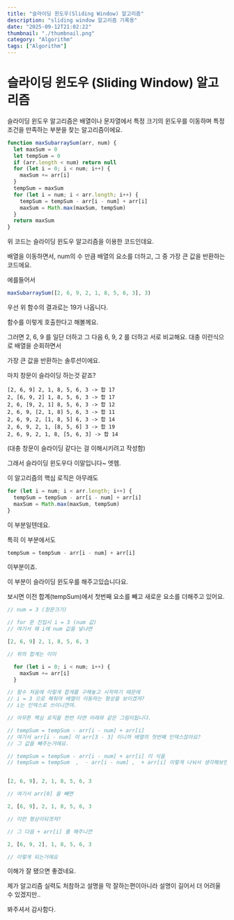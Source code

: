```yaml
---
title: "슬라이딩 윈도우(Sliding Window) 알고리즘"
description: "sliding window 알고리즘 기록용"
date: "2025-09-12T21:02:22"
thumbnail: "./thumbnail.png"
category: "Algorithm"
tags: ["Algorithm"]
---
```


# 슬라이딩 윈도우 (Sliding Window) 알고리즘

슬라이딩 윈도우 알고리즘은 배열이나 문자열에서 특정 크기의 윈도우를 이동하며 특정 조건을 만족하는 부분을 찾는 알고리즘이에요.

```ts
function maxSubarraySum(arr, num) {
  let maxSum = 0
  let tempSum = 0
  if (arr.length < num) return null
  for (let i = 0; i < num; i++) {
    maxSum += arr[i]
  }
  tempSum = maxSum
  for (let i = num; i < arr.length; i++) {
    tempSum = tempSum - arr[i - num] + arr[i]
    maxSum = Math.max(maxSum, tempSum)
  }
  return maxSum
}
```

위 코드는 슬라이딩 윈도우 알고리즘을 이용한 코드인데요.

배열을 이동하면서, num의 수 만큼 배열의 요소를 더하고, 그 중 가장 큰 값을 반환하는 코드에요.

에를들어서

```ts
maxSubarraySum([2, 6, 9, 2, 1, 8, 5, 6, 3], 3)
```

우선 위 함수의 결과로는 19가 나옵니다.

함수를 이렇게 호출한다고 해볼께요.

그러면 2, 6, 9 를 일단 더하고 그 다음 6, 9, 2 를 더하고 서로 비교해요. 대충 이런식으로 배열을 순회하면서

가장 큰 값을 반환하는 솔루션이에요.

마치 창문이 슬라이딩 하는것 같죠?

```
[2, 6, 9] 2, 1, 8, 5, 6, 3 -> 합 17
2, [6, 9, 2] 1, 8, 5, 6, 3 -> 합 17
2, 6, [9, 2, 1] 8, 5, 6, 3 -> 합 12
2, 6, 9, [2, 1, 8] 5, 6, 3 -> 합 11
2, 6, 9, 2, [1, 8, 5] 6, 3 -> 합 14
2, 6, 9, 2, 1, [8, 5, 6] 3 -> 합 19
2, 6, 9, 2, 1, 8, [5, 6, 3] -> 합 14
```

(대충 창문이 슬라이딩 같다는 걸 이해시키려고 작성함)

그래서 슬라이딩 윈도우다 이말입니다~ 엣헴.

이 알고리즘의 핵심 로직은 아무래도

```ts
for (let i = num; i < arr.length; i++) {
  tempSum = tempSum - arr[i - num] + arr[i]
  maxSum = Math.max(maxSum, tempSum)
}
```

이 부분일텐데요.

특히 이 부분에서도

```ts
tempSum = tempSum - arr[i - num] + arr[i]
```

이부분이죠.

이 부분이 슬라이딩 윈도우를 해주고있습니다요.

보시면 이전 합계(tempSum)에서 첫번째 요소를 빼고 새로운 요소를 더해주고 있어요.

```ts
// num = 3 (창문크기)

// for 문 진입시 i = 3 (num 값)
// 여기서 왜 i에 num 값을 넣냐면

[2, 6, 9] 2, 1, 8, 5, 6, 3

// 위의 합계는 이미

  for (let i = 0; i < num; i++) {
    maxSum += arr[i]
  }

// 함수 처음에 이렇게 합게를 구해놓고 시작하기 때문에
// i = 3 으로 해줘야 배열이 이동하는 형상을 보이겠져?
// i는 인덱스로 쓰이니깐여.

// 아무튼 핵심 로직을 한번 타면 아래와 같은 그림이됩니다.

// tempSum = tempSum - arr[i - num] + arr[i]
// 여기서 arr[i - num] 이 arr[3 - 3] 이니까 배열의 첫번째 인덱스잖아요?
// 그 값을 빼주는거에요.

// tempSum = tempSum - arr[i - num] + arr[i] 이 식을
// tempSum = tempSum  ,  - arr[i - num] ,  + arr[i] 이렇게 나눠서 생각해보면 이해가 쉬워요.


[2, 6, 9], 2, 1, 8, 5, 6, 3

// 여기서 arr[0] 을 빼면

2, [6, 9], 2, 1, 8, 5, 6, 3

// 이런 형상이되겟져?

// 그 다음 + arr[i] 를 해주니깐

2, [6, 9, 2], 1, 8, 5, 6, 3

// 이렇게 되는거에요
```

이해가 잘 됐으면 좋겠네요.

제가 알고리즘 실력도 처참하고 설명을 막 잘하는편이아니라 설명이 길어서 더 어려울 수 있겠지만..

봐주셔서 감사함다.
